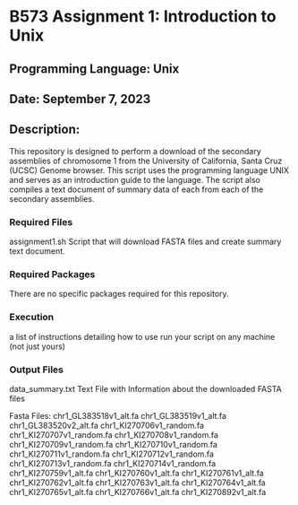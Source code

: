 # B573 Assignment 1: Introduction to Unix

## Programming Language: Unix

## Date: September 7, 2023

## Description:

This repository is designed to perform a download of the secondary assemblies of chromosome 1 from the University of California, Santa Cruz (UCSC) Genome browser. This script uses the programming language UNIX and serves as an introduction guide to the language. The script also compiles a text document of summary data of each from each of the secondary assemblies.

### Required Files

assignment1.sh Script that will download FASTA files and create summary text document.

### Required Packages

There are no specific packages required for this repository.

### Execution

a list of instructions detailing how to use run your script on any machine (not just yours)

### Output Files

data_summary.txt Text File with Information about the downloaded FASTA files

Fasta Files:
chr1_GL383518v1_alt.fa
chr1_GL383519v1_alt.fa
chr1_GL383520v2_alt.fa
chr1_KI270706v1_random.fa
chr1_KI270707v1_random.fa
chr1_KI270708v1_random.fa
chr1_KI270709v1_random.fa
chr1_KI270710v1_random.fa
chr1_KI270711v1_random.fa
chr1_KI270712v1_random.fa
chr1_KI270713v1_random.fa
chr1_KI270714v1_random.fa
chr1_KI270759v1_alt.fa
chr1_KI270760v1_alt.fa
chr1_KI270761v1_alt.fa
chr1_KI270762v1_alt.fa
chr1_KI270763v1_alt.fa
chr1_KI270764v1_alt.fa
chr1_KI270765v1_alt.fa
chr1_KI270766v1_alt.fa
chr1_KI270892v1_alt.fa
